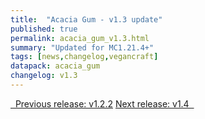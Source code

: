 ```yaml
---
title:  "Acacia Gum - v1.3 update"
published: true
permalink: acacia_gum_v1.3.html
summary: "Updated for MC1.21.4+"
tags: [news,changelog,vegancraft]
datapack: acacia_gum
changelog: v1.3
---
```


<div class="btn-group">
    <a href="acacia_gum_v1.2.2.html" role="button" class="btn btn-primary"><i class="fa fa-caret-left"></i>&nbsp; Previous release: v1.2.2</a>
    <a href="acacia_gum_v1.4.html" role="button" class="btn btn-primary">Next release: v1.4 &nbsp;<i class="fa fa-caret-right"></i></a>
</div>